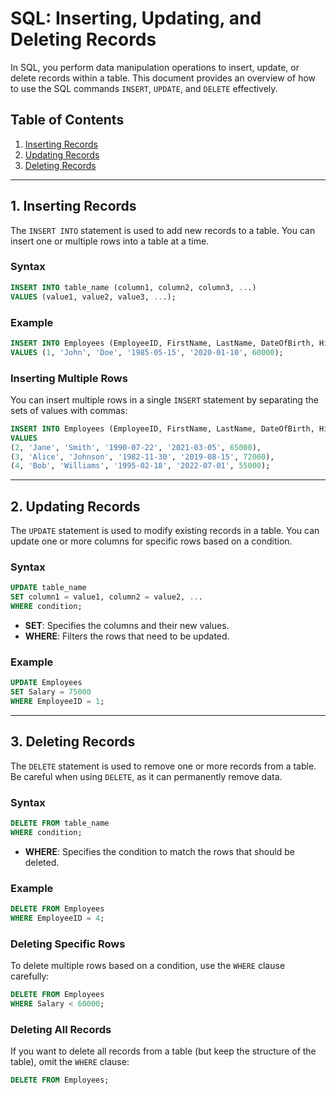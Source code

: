 # SQL: Inserting, Updating, and Deleting Records

In SQL, you perform data manipulation operations to insert, update, or delete records within a table. This document provides an overview of how to use the SQL commands `INSERT`, `UPDATE`, and `DELETE` effectively.

## Table of Contents

1. [Inserting Records](#1-inserting-records)
2. [Updating Records](#2-updating-records)
3. [Deleting Records](#3-deleting-records)

---

## 1. Inserting Records

The `INSERT INTO` statement is used to add new records to a table. You can insert one or multiple rows into a table at a time.

### Syntax

```sql
INSERT INTO table_name (column1, column2, column3, ...)
VALUES (value1, value2, value3, ...);
```

### Example

```sql
INSERT INTO Employees (EmployeeID, FirstName, LastName, DateOfBirth, HireDate, Salary)
VALUES (1, 'John', 'Doe', '1985-05-15', '2020-01-10', 60000);
```

### Inserting Multiple Rows

You can insert multiple rows in a single `INSERT` statement by separating the sets of values with commas:

```sql
INSERT INTO Employees (EmployeeID, FirstName, LastName, DateOfBirth, HireDate, Salary)
VALUES
(2, 'Jane', 'Smith', '1990-07-22', '2021-03-05', 65000),
(3, 'Alice', 'Johnson', '1982-11-30', '2019-08-15', 72000),
(4, 'Bob', 'Williams', '1995-02-18', '2022-07-01', 55000);
```

---

## 2. Updating Records

The `UPDATE` statement is used to modify existing records in a table. You can update one or more columns for specific rows based on a condition.

### Syntax

```sql
UPDATE table_name
SET column1 = value1, column2 = value2, ...
WHERE condition;
```

-   **SET**: Specifies the columns and their new values.
-   **WHERE**: Filters the rows that need to be updated.

### Example

```sql
UPDATE Employees
SET Salary = 75000
WHERE EmployeeID = 1;
```

---

## 3. Deleting Records

The `DELETE` statement is used to remove one or more records from a table. Be careful when using `DELETE`, as it can permanently remove data.

### Syntax

```sql
DELETE FROM table_name
WHERE condition;
```

-   **WHERE**: Specifies the condition to match the rows that should be deleted.

### Example

```sql
DELETE FROM Employees
WHERE EmployeeID = 4;
```

### Deleting Specific Rows

To delete multiple rows based on a condition, use the `WHERE` clause carefully:

```sql
DELETE FROM Employees
WHERE Salary < 60000;
```

### Deleting All Records

If you want to delete all records from a table (but keep the structure of the table), omit the `WHERE` clause:

```sql
DELETE FROM Employees;
```
